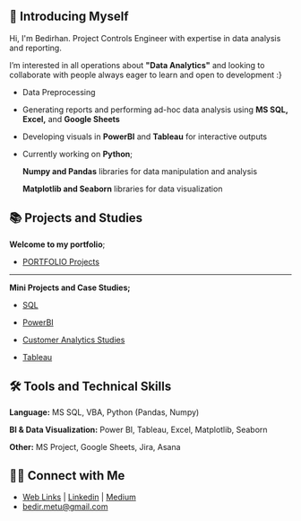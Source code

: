
## 👋 Introducing Myself

Hi, I'm Bedirhan. Project Controls Engineer with expertise in data analysis and reporting. 

I’m interested in all operations about **"Data Analytics"** and looking to collaborate with people always eager to learn and open to development :}

- Data Preprocessing 
- Generating reports and performing ad-hoc data analysis using **MS SQL, Excel,** and **Google Sheets**
- Developing visuals in **PowerBI** and **Tableau** for interactive outputs
- Currently working on **Python**;
  
    **Numpy and Pandas** libraries for data manipulation and analysis
  
    **Matplotlib and Seaborn** libraries for data visualization



## 📚 Projects and Studies


**Welcome to my portfolio**;

- [PORTFOLIO Projects](https://github.com/BedirK/Portfolio-Projects)
  
-------------------------------------------------------------------

**Mini Projects and Case Studies;**

- [SQL](https://github.com/BedirK/SQL-Projects-Studies)
  
- [PowerBI](https://github.com/BedirK/PowerBI-Projects)
  
- [Customer Analytics Studies](https://github.com/BedirK/Customer-Analytics)
- [Tableau](https://github.com/BedirK/Tableau-Projects)
  
  
## 🛠️ Tools and Technical Skills

   **Language:** MS SQL, VBA, Python (Pandas, Numpy)
   
   **BI & Data Visualization:** Power BI, Tableau, Excel, Matplotlib, Seaborn
   
   **Other:** MS Project, Google Sheets, Jira, Asana

## 👋🏻 Connect with Me

- [Web Links](https://linktr.ee/bdrhn) | [Linkedin](https://www.linkedin.com/in/bedirhankelez/) | [Medium](https://medium.com/@bedir_)
- bedir.metu@gmail.com
